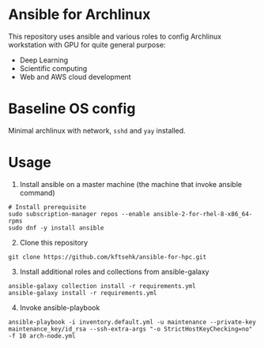 # Ansible for Archlinux

This repository uses ansible and various roles to config Archlinux workstation with GPU for quite general purpose:

- Deep Learning
- Scientific computing
- Web and AWS cloud development

# Baseline OS config

Minimal archlinux with network, `sshd` and `yay` installed.

# Usage

1. Install ansible on a master machine (the machine that invoke ansible command)

```
# Install prerequisite
sudo subscription-manager repos --enable ansible-2-for-rhel-8-x86_64-rpms
sudo dnf -y install ansible
```

2. Clone this repository

```
git clone https://github.com/kftsehk/ansible-for-hpc.git
```

3. Install additional roles and collections from ansible-galaxy

```
ansible-galaxy collection install -r requirements.yml
ansible-galaxy install -r requirements.yml
```

4. Invoke ansible-playbook

```
ansible-playbook -i inventory.default.yml -u maintenance --private-key maintenance_key/id_rsa --ssh-extra-args "-o StrictHostKeyChecking=no" -f 10 arch-node.yml
```

